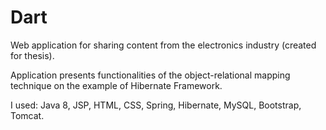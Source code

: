 # Dart
Web application for sharing content from the electronics industry (created for thesis). 

Application presents functionalities of the object-relational mapping technique on the example of Hibernate Framework.

I used: Java 8, JSP, HTML, CSS, Spring, Hibernate, MySQL, Bootstrap, Tomcat.
